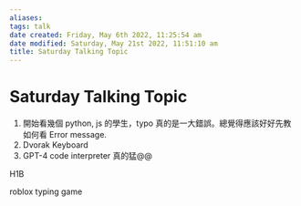 ```yaml
---
aliases: 
tags: talk 
date created: Friday, May 6th 2022, 11:25:54 am
date modified: Saturday, May 21st 2022, 11:51:10 am
title: Saturday Talking Topic
---
```


# Saturday Talking Topic


1. 開始看幾個 python, js 的學生，typo 真的是一大錯誤。總覺得應該好好先教如何看 Error message.
2. Dvorak Keyboard
3. GPT-4 code interpreter 真的猛@@

H1B

roblox typing game